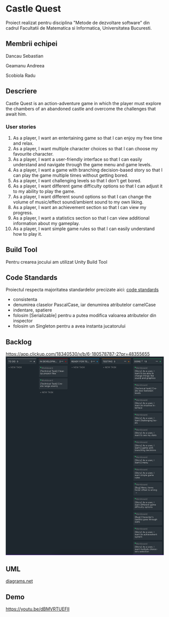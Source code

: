 # Castle Quest

Proiect realizat pentru disciplina "Metode de dezvoltare software" din cadrul Facultatii de Matematica si Informatica, Universitatea Bucuresti.

## Membrii echipei
Dancau Sebastian

Geamanu Andreea

Scobiola Radu


## Descriere
Castle Quest is an action-adventure game in which the player must explore the chambers of an abandoned castle and overcome the challenges that await him.

### User stories
1. As a player, I want an entertaining game so that I can enjoy my free time and relax.
2. As a player, I want multiple character choices so that I can choose my favourite character.
3. As a player, I want a user-friendly interface so that I can easily understand and navigate through the game menu and game levels.
4. As a player, I want a game with branching decision-based story so that I can play the game multiple times without getting bored.
5. As a player, I want challenging levels so that I don't get bored.
6. As a player, I want different game difficulty options so that I can adjust it to my ability to play the game.
7. As a player, I want different sound options so that I can change the volume of music/effect sound/ambient sound to my own liking.
8. As a player, I want an achievement section so that I can view my progress.
9. As a player, I want a statistics section so that I can view additional information about my gameplay.
10. As a player, I want simple game rules so that I can easily understand how to play it.

## Build Tool
Pentru crearea jocului am utilizat Unity Build Tool

## Code Standards
Proiectul respecta majoritatea standardelor precizate aici: <a href="https://avangarde-software.com/unity-coding-guidelines-basic-best-practices/">code standards</a>
- consistenta
- denumirea claselor PascalCase, iar denumirea atributelor camelCase
- indentare, spatiere
- folosim [Serializable] pentru a putea modifica valoarea atributelor din inspector
- folosim un Singleton pentru a avea instanta jucatorului

## Backlog
https://app.clickup.com/18340530/v/b/6-180578787-2?pr=48355655<br>
<img src="https://raw.githubusercontent.com/ScobiolaRadu/MDS/main/Screen%20Shot%202022-06-16%20at%2016.18.17%20PM.png"> 

## UML
<a href="https://viewer.diagrams.net/?tags=%7B%7D&highlight=0000ff&edit=_blank&layers=1&nav=1&title=Untitled%20Diagram.drawio#R7Vxtc9o4EP41fEwGSbaBjw2lLzNtrzPczF3uy41qK9itsagQAe7Xn4Rl%2FKKQiiaw9ow%2FZGKtJVvafVZ6diU8INPl7r2gq%2Fgzj1g6wMNoNyBvBxjj8Ziof1qyzyUjNMoFC5FEuQiVgnnyHzPCoZFukoitaxUl56lMVnVhyLOMhbImo0Lwbb3aA0%2Frb13RBbME85CmtvSvJJJxLh3jUSn%2FwJJFXLwZBZP8zpIWlc1I1jGN%2BLYiIrMBmQrOZX613E1ZqpVX6CVv9%2B7E3WPHBMukS4M%2FUfjhx8d%2FvBs0%2F%2F7vbBZ%2B%2Ffbz7iYwfZP7YsAsUuM3RS5kzBc8o%2BmslN4Jvskipp86VKWyzifOV0qIlPA7k3JvjEk3kitRLJepuct2ifxbN7%2F1Tem%2Bcuftzjz5UNibQt5P3bmTwzeiNd%2BIkD0z5gJGVCyYfKYePhpJoZvxJZNir9oJllKZPNb7QQ3MFsd6pukbIei%2BUmHFk0yuK0%2F%2BqgWqwr4AUMOKxX3jUTdkYvD0dAN1kb%2ByKFX6XooO0DgDJqMeJifrkRfCpGK58w0z7ophlPrFvtJIF%2B%2Br98pmhxKgQT1Ig056g766QX1Ig5rnPtJ0Y970mSaZJggs21jGrptyGyeSzVf0oIWtIlh1s5knMyHZ7nll2oMvlpOgvpoQU9yWXAcVBCau8BxveCl1IUsnvQM8y1AcHAANnwbBdTwAWx7whW01tadL1gIH8Bp8ynd0geBSLkAsfX3iNGqNwghqm8I80s8ZznOG50prx5Bzhuf1Jn11k3qgy4Dnd8WkEKY5MeleyTSdSQN1yNvIBNSkFon4YyUTnq3BCQRuhBzIg%2BYPvqWrmcLcAAepevPdN6GuFvI4eEDVWVzVNVy7mOpQv06fka8YOk4dCDSniDqzUHfKpi%2FdTniZTYfWHPdGMD2T8I0e5qZS2NLDhoMykMYAFbpA1V9WRu3kHfhcaAXux0kOLnDHveO4O45r8oqARi1FNyuOc8%2FgSdSN30zcgqMfwQYRFeyXnvAr9Newf4v9K8KfuK4boOi3c5FfODz4R6h14O%2FMDnkbpv6JI%2FZP4eBK4O831y9hU9jlfPJ7PDjNd2A0DV7TRxa1iQiTImAriDD4hgzuswJnbOK6RpAYNCuA7QiyFUQYkzr6CTz6YcPAM4jwa6LY9TAO6JJePLhlfJaMW4fhns%2BegX3XWA4HoOCH5bO%2FFaB3wKagpwuxHaB%2FXOtux%2BzAZGmm%2B%2FKQpMww11Yw1uaa7YHvY2GYc7cncI6uiHO%2FE%2Bu2vUXbxnXbR9A4Jt1bt1Fthr%2B9Yg4WB47YJ7BzfGCBv5WRVwvQ3%2Bcd3NFPXPMOBDTvQOy8wzSmgoaSCSWes5SF%2BmATvD%2F449FtwyOGT3jEyLc9Ynwxj%2BhP9p3hEa6cH3Y9IDbnn%2FLsIRFLJQxL3wD3B3%2FS8IcAnOcTm0i%2BP%2FyqIj%2FpohP74Gpr7OyP4JU2tpWmf%2B2fhPAspHkICPwwqQfKwFFlvnXOssAxcOK6awgafRa9rOD%2FjoY%2F4LE%2FaR34bbI210oBVxVqn6rsrQi9Eq1SugfXFrnirKqK5TdQ8u9VlF%2BSIbP%2FAQ%3D%3D">diagrams.net</a>

## Demo
https://youtu.be/dBMVRTUEFII
